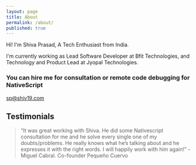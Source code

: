 ```yaml
---
layout: page
title: About
permalink: /about/
published: true
---
```


Hi! I'm Shiva Prasad, A Tech Enthusiast from India.

I'm currently working as Lead Software Developer at Bfit Technologies, and
Technology and Product Lead at Jyopal Technologies.

### You can hire me for consultation or remote code debugging for NativeScript

[sp@shiv19.com](mailto:sp@shiv19.com)

## Testimonials

> “It was great working with Shiva. He did some Nativescript consultation for me
> and he solve every single one of my doubts/problems. He really knows what he’s
> talking about and he expresses it with the right words. I will happily work
> with him again!” -Miguel Cabral. Co-founder Pequeño Cuervo
